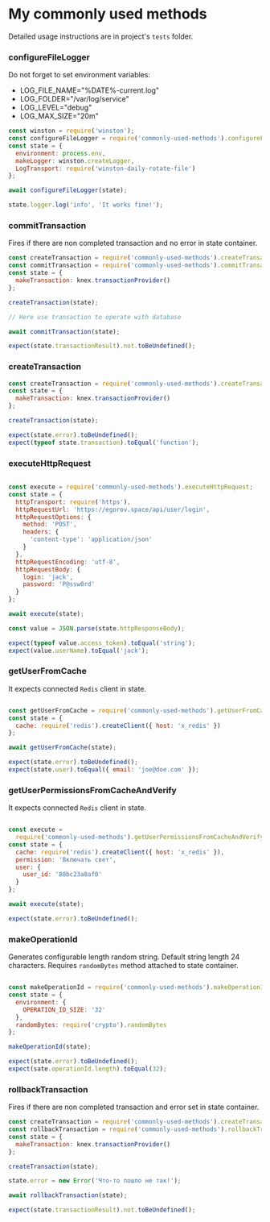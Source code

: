 # My commonly used methods  

Detailed usage instructions are in project's `tests` folder.

### configureFileLogger  

Do not forget to set environment variables:  
 - LOG_FILE_NAME="%DATE%-current.log"  
 - LOG_FOLDER="/var/log/service"  
 - LOG_LEVEL="debug"  
 - LOG_MAX_SIZE="20m"  

```javascript  
const winston = require('winston');
const configureFileLogger = require('commonly-used-methods').configureFileLogger;
const state = {
  environment: process.env,
  makeLogger: winston.createLogger,
  LogTransport: require('winston-daily-rotate-file')
};

await configureFileLogger(state);

state.logger.log('info', 'It works fine!');
```  

### commitTransaction  

Fires if there are non completed transaction and no error in state container.

```javascript  
const createTransaction = require('commonly-used-methods').createTransaction;
const commitTransaction = require('commonly-used-methods').commitTransaction;
const state = {
  makeTransaction: knex.transactionProvider()
};

createTransaction(state);

// Here use transaction to operate with database

await commitTransaction(state);

expect(state.transactionResult).not.toBeUndefined();
```  

### createTransaction  

```javascript  
const createTransaction = require('commonly-used-methods').createTransaction;
const state = {
  makeTransaction: knex.transactionProvider()
};

createTransaction(state);

expect(state.error).toBeUndefined();
expect(typeof state.transaction).toEqual('function');
```  

### executeHttpRequest  

```javascript

const execute = require('commonly-used-methods').executeHttpRequest;
const state = {
  httpTransport: require('https'),
  httpRequestUrl: 'https://egorov.space/api/user/login',
  httpRequestOptions: {
    method: 'POST',
    headers: {
      'content-type': 'application/json'
    }
  },
  httpRequestEncoding: 'utf-8',
  httpRequestBody: {
    login: 'jack',
    password: 'P@ssw0rd'
  }
};

await execute(state);

const value = JSON.parse(state.httpResponseBody);

expect(typeof value.access_token).toEqual('string');
expect(value.userName).toEqual('jack');

```  

### getUserFromCache  

It expects connected `Redis` client in state.  

```javascript

const getUserFromCache = require('commonly-used-methods').getUserFromCache;
const state = {
  cache: require('redis').createClient({ host: 'x_redis' })
};

await getUserFromCache(state);

expect(state.error).toBeUndefined();
expect(state.user).toEqual({ email: 'joe@doe.com' });

```  

### getUserPermissionsFromCacheAndVerify  

It expects connected `Redis` client in state.  

```javascript

const execute = 
  require('commonly-used-methods').getUserPermissionsFromCacheAndVerify;
const state = {
  cache: require('redis').createClient({ host: 'x_redis' }),
  permission: 'Включать свет',
  user: {
    user_id: '88bc23a8af0'
  }
};

await execute(state);

expect(state.error).toBeUndefined();

```  

### makeOperationId  

Generates configurable length random string. Default string length 24 characters. Requires `randomBytes` method attached to state container.

```javascript

const makeOperationId = require('commonly-used-methods').makeOperationId;
const state = {
  environment: {
    OPERATION_ID_SIZE: '32'
  },
  randomBytes: require('crypto').randomBytes
};

makeOperationId(state);

expect(state.error).toBeUndefined();
expect(sate.operationId.length).toEqual(32);

```  

### rollbackTransaction  

Fires if there are non completed transaction and error set in state container.

```javascript  
const createTransaction = require('commonly-used-methods').createTransaction;
const rollbackTransaction = require('commonly-used-methods').rollbackTransaction;
const state = {
  makeTransaction: knex.transactionProvider()
};

createTransaction(state);

state.error = new Error('Что-то пошло не так!');

await rollbackTransaction(state);

expect(state.transactionResult).not.toBeUndefined();
```  